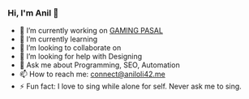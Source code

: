 ### Hi, I'm Anil 👋

- 🔭 I’m currently working on [GAMING PASAL](https://github.com/aniloli42/gaming-pasal)
- 🌱 I’m currently learning 
- 👯 I’m looking to collaborate on 
- 🤔 I’m looking for help with Designing
- 💬 Ask me about Programming, SEO, Automation
- 📫 How to reach me: connect@aniloli42.me
- ⚡ Fun fact: I love to sing while alone for self. Never ask me to sing.


